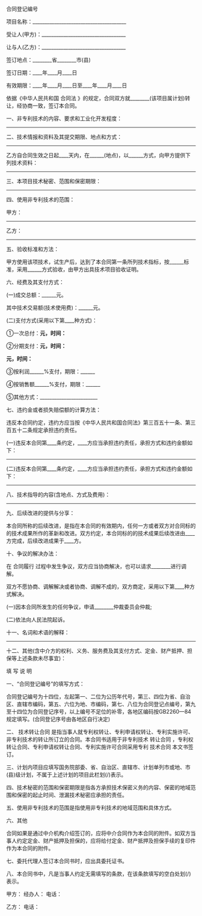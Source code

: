 
 


合同登记编号


项目名称：_______________________________________


受让人(甲方)：___________________________________


让与人(乙方)：___________________________________


签订地点：________省________市(县)


签订日期：____年____月____日


有效期限：____年____月____日至____年____月____日


依据《中华人民共和国
合同法
》的规定，合同双方就________(该项目属计划)转让，经协商一致，签订本合同。


一、非专利技术的内容、要求和工业化开发程度：


____________________________________________________


二、技术情报和资料及其提交期限、地点和方式：


____________________________________________________


乙方自合同生效之日起____天内，在______(地点)，以______方式，向甲方提供下列技术资料：


____________________________________________________


三、本项目技术秘密、范围和保密期限：


____________________________________________________


四、使用非专利技术的范围：


甲方：


____________________________________________________


乙方：


____________________________________________________


五、验收标准和方法：


甲方使用该项技术，试生产后，达到了本合同第一条所列技术指标，按______标准，采用______方式验收，由甲方出具技术项目验收证明。


六、经费及其支付方式：


(一)成交总额：______元。


其中技术交易额(技术使用费)：______元。


(二)支付方式(采用以下第____种方式)：


①一次总付：______元，时间：______


②分期支付：______元，时间：______


______元，时间：______


③按利润______%支付，期限：______


④按销售额______%支付，期限：______


⑤其他方式：________________________


七、违约金或者损失赔偿额的计算方法：


违反本合同约定，违约方应当按《中华人民共和国合同法》第三百五十一条、第三百五十二条规定承担违约责任。


(一)违反本合同第____条约定，____方应当承担违约责任，承担方式和违约金额如下：


____________________________________________________________________________


(二)违反本合同第____条约定，____方应当承担违约责任，承担方式和违约金额如下：


____________________________________________________________________________


八、技术指导的内容(含地点、方式及费用)：


____________________________________________________________________________


九、后续改进的提供与分享：


本合同所称的后续改进，是指在本合同的有效期内，任何一方或者双方对合同标的的技术成果所作的革新和改进。双方约定，本合同标的的技术成果后续改进由____方完成，后续改进成果于____方。


十、争议的解决办法：


在
合同履行
过程中发生争议，双方应当协商解决，也可以请求________进行调解。


双方不愿协商、调解解决或者协商、调解不成的，双方商定，采用以下第____种方式解决。


(一)因本合同所发生的任何争议，申请________仲裁委员会仲裁;


(二)依法向人民法院起诉。


十一、名词和术语的解释：


____________________________________________________________________________


十二、其他(含中介方的权利、义务、服务费及其支付方式、定金、财产抵押、担保等上述条款未尽事宜)：


填 写 说 明


一、“合同登记编号”的填写方式：


合同登记编号为十四位，左起第一、二位为公历年代号，第三、四位为省、自治区、直辖市编码，第五、六位为地、市编码，第七、八位为合同登记点编号，第九至十四位为合同登记序号，以上编号不足位的补零，各地区编码按GB2260—84规定填写。(合同登记序号由各地区自行决定)


二、
技术转让合同
是指当事人就专利权转让、专利申请权转让、专利实施许可、非专利技术的转让所订立的合同。本合同书适用于非专利技术
转让合同
，专利权转让合同、专利申请权转让合同、专利实施许可合同采用专利
技术合同
本文书签订。


三、计划内项目应填写国务院部委、省、自治区、直辖市、计划单列市或地、市(县)级计划，不属于上述计划的项目此栏划(/)表示。


四、技术秘密的范围和保密期限是指各方承担技术保密义务的内容、保密的地域范围和保密的起止时间、泄漏技术秘密应承担的责任。


五、使用非专利技术的范围是指使用非专利技术的地域范围和具体方式。


六、其他


合同如果是通过中介机构介绍签订的，应将中介合同作为本合同的附件。如双方当事人约定定金、财产抵押及担保的，应将给付定金、财产抵押及担保手续的复印件作为本合同的附件。


七、委托代理人签订本合同书时，应出具委托证书。


八、本合同书中，凡是当事人约定无需填写的条款，在该条款填写的空白处划(/)表示。


甲方： 经办人： 电话：


乙方： 电话：
 


 

 
 
 
 
 
  


  
 

  


  


  
 
 
 
 

